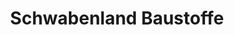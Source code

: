 ---
title: "Schwabenland Baustoffe"
url: /oberhausen-rheinhausen/schwabenland-baustoffe/
shop: Baustoffe
---